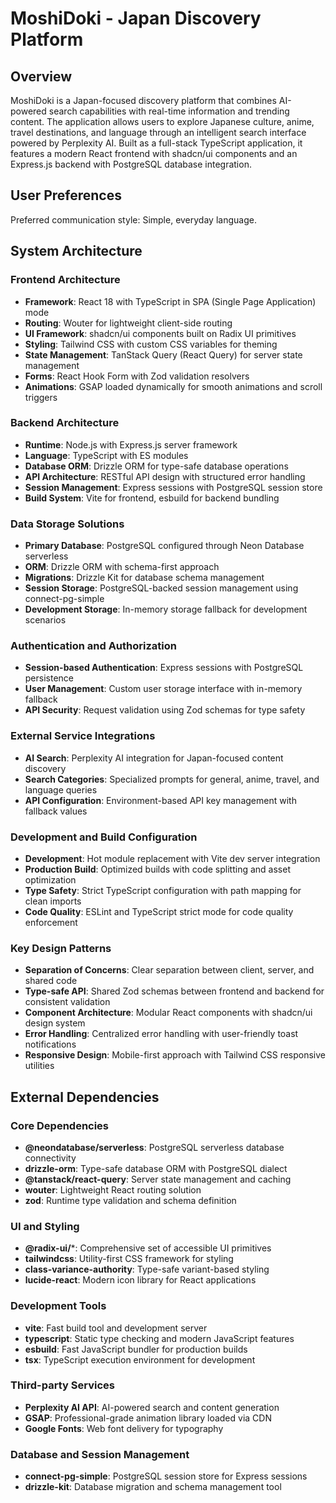 # MoshiDoki - Japan Discovery Platform

## Overview

MoshiDoki is a Japan-focused discovery platform that combines AI-powered search capabilities with real-time information and trending content. The application allows users to explore Japanese culture, anime, travel destinations, and language through an intelligent search interface powered by Perplexity AI. Built as a full-stack TypeScript application, it features a modern React frontend with shadcn/ui components and an Express.js backend with PostgreSQL database integration.

## User Preferences

Preferred communication style: Simple, everyday language.

## System Architecture

### Frontend Architecture
- **Framework**: React 18 with TypeScript in SPA (Single Page Application) mode
- **Routing**: Wouter for lightweight client-side routing
- **UI Framework**: shadcn/ui components built on Radix UI primitives
- **Styling**: Tailwind CSS with custom CSS variables for theming
- **State Management**: TanStack Query (React Query) for server state management
- **Forms**: React Hook Form with Zod validation resolvers
- **Animations**: GSAP loaded dynamically for smooth animations and scroll triggers

### Backend Architecture
- **Runtime**: Node.js with Express.js server framework
- **Language**: TypeScript with ES modules
- **Database ORM**: Drizzle ORM for type-safe database operations
- **API Architecture**: RESTful API design with structured error handling
- **Session Management**: Express sessions with PostgreSQL session store
- **Build System**: Vite for frontend, esbuild for backend bundling

### Data Storage Solutions
- **Primary Database**: PostgreSQL configured through Neon Database serverless
- **ORM**: Drizzle ORM with schema-first approach
- **Migrations**: Drizzle Kit for database schema management
- **Session Storage**: PostgreSQL-backed session management using connect-pg-simple
- **Development Storage**: In-memory storage fallback for development scenarios

### Authentication and Authorization
- **Session-based Authentication**: Express sessions with PostgreSQL persistence
- **User Management**: Custom user storage interface with in-memory fallback
- **API Security**: Request validation using Zod schemas for type safety

### External Service Integrations
- **AI Search**: Perplexity AI integration for Japan-focused content discovery
- **Search Categories**: Specialized prompts for general, anime, travel, and language queries
- **API Configuration**: Environment-based API key management with fallback values

### Development and Build Configuration
- **Development**: Hot module replacement with Vite dev server integration
- **Production Build**: Optimized builds with code splitting and asset optimization
- **Type Safety**: Strict TypeScript configuration with path mapping for clean imports
- **Code Quality**: ESLint and TypeScript strict mode for code quality enforcement

### Key Design Patterns
- **Separation of Concerns**: Clear separation between client, server, and shared code
- **Type-safe API**: Shared Zod schemas between frontend and backend for consistent validation
- **Component Architecture**: Modular React components with shadcn/ui design system
- **Error Handling**: Centralized error handling with user-friendly toast notifications
- **Responsive Design**: Mobile-first approach with Tailwind CSS responsive utilities

## External Dependencies

### Core Dependencies
- **@neondatabase/serverless**: PostgreSQL serverless database connectivity
- **drizzle-orm**: Type-safe database ORM with PostgreSQL dialect
- **@tanstack/react-query**: Server state management and caching
- **wouter**: Lightweight React routing solution
- **zod**: Runtime type validation and schema definition

### UI and Styling
- **@radix-ui/***: Comprehensive set of accessible UI primitives
- **tailwindcss**: Utility-first CSS framework for styling
- **class-variance-authority**: Type-safe variant-based styling
- **lucide-react**: Modern icon library for React applications

### Development Tools
- **vite**: Fast build tool and development server
- **typescript**: Static type checking and modern JavaScript features
- **esbuild**: Fast JavaScript bundler for production builds
- **tsx**: TypeScript execution environment for development

### Third-party Services
- **Perplexity AI API**: AI-powered search and content generation
- **GSAP**: Professional-grade animation library loaded via CDN
- **Google Fonts**: Web font delivery for typography

### Database and Session Management
- **connect-pg-simple**: PostgreSQL session store for Express sessions
- **drizzle-kit**: Database migration and schema management tool
